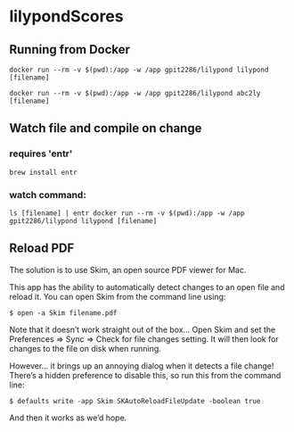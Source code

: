 # lilypondScores

## Running from Docker
```docker run --rm -v $(pwd):/app -w /app gpit2286/lilypond lilypond [filename]```

```docker run --rm -v $(pwd):/app -w /app gpit2286/lilypond abc2ly [filename]```

## Watch file and compile on change
### requires 'entr'
```brew install entr```
### watch command:
```ls [filename] | entr docker run --rm -v $(pwd):/app -w /app gpit2286/lilypond lilypond [filename]```

## Reload PDF
The solution is to use Skim, an open source PDF viewer for Mac.

This app has the ability to automatically detect changes to an open file and reload it. You can open Skim from the command line using:

```$ open -a Skim filename.pdf```

Note that it doesn’t work straight out of the box… Open Skim and set the Preferences => Sync => Check for file changes setting. It will then look for changes to the file on disk when running.

However… it brings up an annoying dialog when it detects a file change! There’s a hidden preference to disable this, so run this from the command line:

```$ defaults write -app Skim SKAutoReloadFileUpdate -boolean true```

And then it works as we’d hope.
